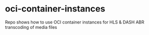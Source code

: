 # oci-container-instances
Repo shows how to use OCI container instances for HLS &amp; DASH ABR transcoding of media files
